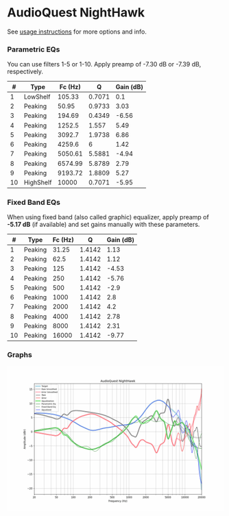 # AudioQuest NightHawk
See [usage instructions](https://github.com/jaakkopasanen/AutoEq#usage) for more options and info.

### Parametric EQs
You can use filters 1-5 or 1-10. Apply preamp of -7.30 dB or -7.39 dB, respectively.

|   # | Type      |   Fc (Hz) |      Q |   Gain (dB) |
|-----|-----------|-----------|--------|-------------|
|   1 | LowShelf  |    105.33 | 0.7071 |        0.1  |
|   2 | Peaking   |     50.95 | 0.9733 |        3.03 |
|   3 | Peaking   |    194.69 | 0.4349 |       -6.56 |
|   4 | Peaking   |   1252.5  | 1.557  |        5.49 |
|   5 | Peaking   |   3092.7  | 1.9738 |        6.86 |
|   6 | Peaking   |   4259.6  | 6      |        1.42 |
|   7 | Peaking   |   5050.61 | 5.5881 |       -4.94 |
|   8 | Peaking   |   6574.99 | 5.8789 |        2.79 |
|   9 | Peaking   |   9193.72 | 1.8809 |        5.27 |
|  10 | HighShelf |  10000    | 0.7071 |       -5.95 |

### Fixed Band EQs
When using fixed band (also called graphic) equalizer, apply preamp of **-5.17 dB** (if available) and set gains manually with these parameters.

|   # | Type    |   Fc (Hz) |      Q |   Gain (dB) |
|-----|---------|-----------|--------|-------------|
|   1 | Peaking |     31.25 | 1.4142 |        1.13 |
|   2 | Peaking |     62.5  | 1.4142 |        1.12 |
|   3 | Peaking |    125    | 1.4142 |       -4.53 |
|   4 | Peaking |    250    | 1.4142 |       -5.76 |
|   5 | Peaking |    500    | 1.4142 |       -2.9  |
|   6 | Peaking |   1000    | 1.4142 |        2.8  |
|   7 | Peaking |   2000    | 1.4142 |        4.2  |
|   8 | Peaking |   4000    | 1.4142 |        2.78 |
|   9 | Peaking |   8000    | 1.4142 |        2.31 |
|  10 | Peaking |  16000    | 1.4142 |       -9.77 |

### Graphs
![](./AudioQuest%20NightHawk.png)
